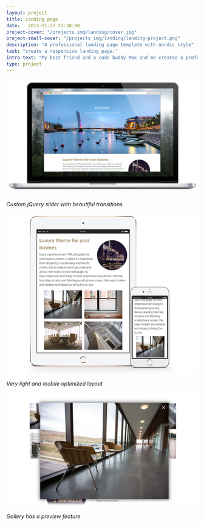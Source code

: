 ```yaml
---
layout: project
title: Landing page
date:   2015-11-27 21:30:00
project-cover: "/projects_img/landing/cover.jpg"
project-small-cover: "/projects_img/landing/landing-project.png"
description: "A professional landing page template with nordic style"
task: "create a responsive landing page."
intro-text: "My best friend and a code buddy Max and me created a professional landing page template for real estate businesses. It takes it is inspiration from simplicity, functionality and Nordic charm. The theme is fully responsive and look stunning on any device, starting from big monitor and finishing a small phone screen."
type: project
---
```


<span class="p600">![mac landing page](/projects_img/landing/mac.png)</span>

<span class="p-center">*Custom jQuery slider with beautiful transitions*</span>

<span class="p600">![mac landing page](/projects_img/landing/devices.jpg)</span>

<span class="p-center">*Very light and mobile optimized layout*</span>

<span class="p600">![eva theme gallery](/projects_img/landing/preview.jpg)</span>

<span class="p-center">*Gallery has a preview feature*</span>



